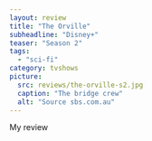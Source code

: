 ```yaml
---
layout: review
title: "The Orville"
subheadline: "Disney+"
teaser: "Season 2"
tags:
  - "sci-fi"
category: tvshows
picture:
  src: reviews/the-orville-s2.jpg
  caption: "The bridge crew"
  alt: "Source sbs.com.au"
---
```


My review
